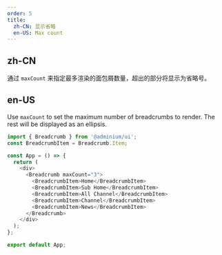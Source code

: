 ```yaml
---
order: 5
title:
  zh-CN: 显示省略
  en-US: Max count
---
```


## zh-CN

通过 `maxCount` 来指定最多渲染的面包屑数量，超出的部分将显示为省略号。

## en-US

Use `maxCount` to set the maximum number of breadcrumbs to render. The rest will be displayed as an ellipsis.

```js
import { Breadcrumb } from '@adminium/ui';
const BreadcrumbItem = Breadcrumb.Item;

const App = () => {
  return (
    <div>
      <Breadcrumb maxCount="3">
        <BreadcrumbItem>Home</BreadcrumbItem>
        <BreadcrumbItem>Sub Home</BreadcrumbItem>
        <BreadcrumbItem>All Channel</BreadcrumbItem>
        <BreadcrumbItem>Channel</BreadcrumbItem>
        <BreadcrumbItem>News</BreadcrumbItem>
      </Breadcrumb>
    </div>
  );
};

export default App;
```
